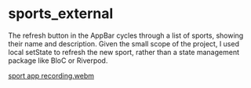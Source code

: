 # sports_external

The refresh button in the AppBar cycles through a list of sports, showing their name and description. Given the small scope of the project, I used local setState to refresh the new sport, rather than a state management package like BloC or Riverpod.

[sport app recording.webm](https://github.com/bryantwilliam/sports_external/assets/6384447/169e1b69-c66b-49a5-950a-dd78cc3c1d79)
